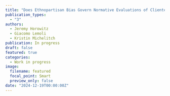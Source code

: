 ```yaml
---
title: "Does Ethnopartisan Bias Govern Normative Evaluations of Clientelistic Actions?"
publication_types:
  - "3"
authors:
  - Jeremy Horowitz
  - Giacomo Lemoli
  - Kristin Michelitch
publication: In progress
draft: false
featured: true
categories:
  - Work in progress
image:
  filename: featured
  focal_point: Smart
  preview_only: false
date: "2024-12-19T00:00:00Z"
---
```

